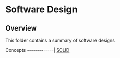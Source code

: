 # Software Design

## Overview
This folder contains a summary of software designs

Concepts
-------------|
[SOLID](https://github.com/shumarb/learning/tree/main/software-development/software-design/solid-principles)